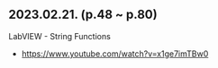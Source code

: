 ## 2023.02.21. (p.48 ~ p.80)
LabVIEW - String Functions
- https://www.youtube.com/watch?v=x1ge7imTBw0

